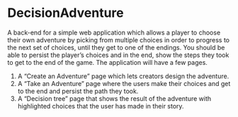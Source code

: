 # DecisionAdventure

A back-end for a simple web application which allows a player to choose their own
adventure by picking from multiple choices in order to progress to the next set of choices,
until they get to one of the endings. You should be able to persist the player’s choices and in
the end, show the steps they took to get to the end of the game.
The application will have a few pages.
1. A “Create an Adventure” page which lets creators design the adventure.
2. A “Take an Adventure” page where the users make their choices and get to the end
and persist the path they took.
3. A “Decision tree” page that shows the result of the adventure with highlighted choices
that the user has made in their story.
